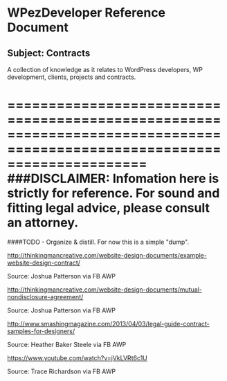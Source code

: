 WPezDeveloper Reference Document
================================

## Subject: Contracts

A collection of knowledge as it relates to WordPress developers, WP development, clients, projects and contracts. 

=========================================================================================================================
###DISCLAIMER: Infomation here is strictly for reference. For sound and fitting legal advice, please consult an attorney.
=========================================================================================================================

####TODO - Organize & distill. For now this is a simple "dump".


http://thinkingmancreative.com/website-design-documents/example-website-design-contract/

Source: Joshua Patterson via FB AWP

http://thinkingmancreative.com/website-design-documents/mutual-nondisclosure-agreement/

Source: Joshua Patterson via FB AWP

http://www.smashingmagazine.com/2013/04/03/legal-guide-contract-samples-for-designers/

Source: Heather Baker Steele via FB AWP

https://www.youtube.com/watch?v=jVkLVRt6c1U

Source: Trace Richardson via FB AWP
